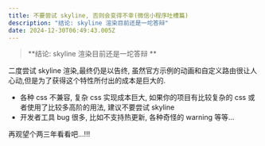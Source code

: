 ```yaml
---
title: 不要尝试 skyline, 否则会变得不幸(微信小程序吐槽篇)
description: "结论: skyline 渲染目前还是一坨答辩"
date: 2024-12-30T06:49:43.005Z
---
```

> **结论: skyline 渲染目前还是一坨答辩**


二度尝试 skyline 渲染,最终仍是以告终, 虽然官方示例的动画和自定义路由很让人心动,但是为了获得这个特性所付出的成本是巨大的.



- 各种 css 不兼容, 复杂 css 实现成本巨大, 如果你的项目有比较复杂的 css 或者使用了比较多高阶的用法, 建议不要尝试 skyline
- 开发者工具 bug 很多, 比如不支持热更新, 各种奇怪的 warning 等等...


再观望个两三年看看吧...!!!